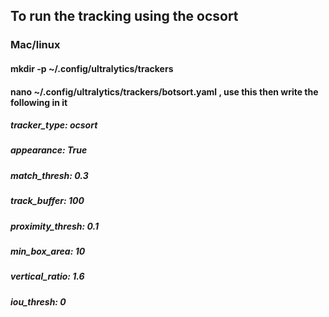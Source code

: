 ## To run the tracking using the ocsort
### Mac/linux
#### mkdir -p ~/.config/ultralytics/trackers
#### nano ~/.config/ultralytics/trackers/botsort.yaml  , use this then write the following in it
##### tracker_type: ocsort
##### appearance: True
##### match_thresh: 0.3
##### track_buffer: 100
##### proximity_thresh: 0.1
##### min_box_area: 10
##### vertical_ratio: 1.6
##### iou_thresh: 0
